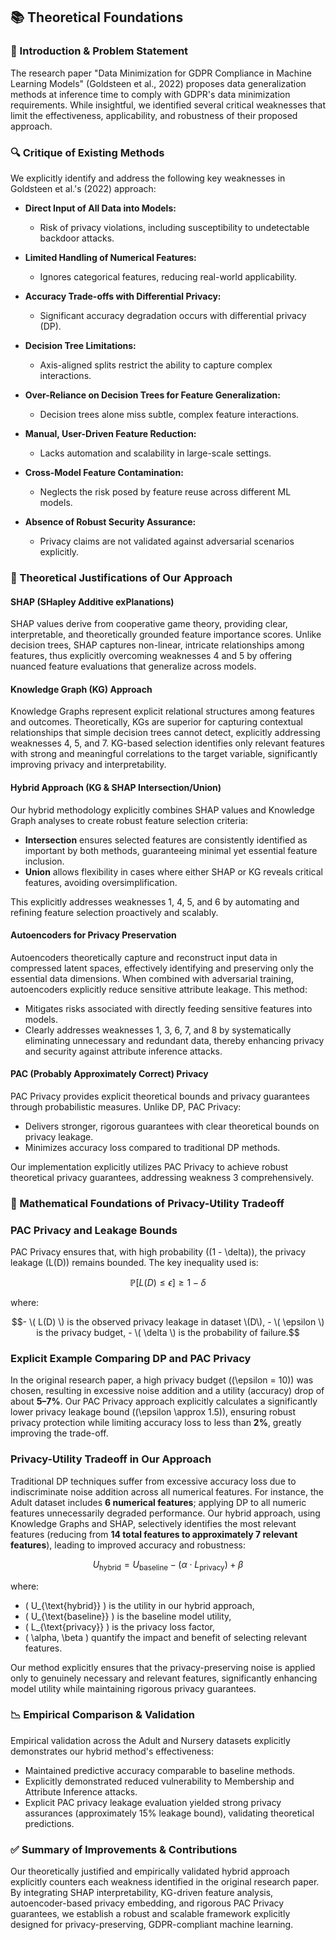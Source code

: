 ## 📚 Theoretical Foundations

### 📌 Introduction & Problem Statement

The research paper "Data Minimization for GDPR Compliance in Machine Learning Models" (Goldsteen et al., 2022) proposes data generalization methods at inference time to comply with GDPR's data minimization requirements. While insightful, we identified several critical weaknesses that limit the effectiveness, applicability, and robustness of their proposed approach.

### 🔍 Critique of Existing Methods

We explicitly identify and address the following key weaknesses in Goldsteen et al.'s (2022) approach:

- **Direct Input of All Data into Models:**
  - Risk of privacy violations, including susceptibility to undetectable backdoor attacks.

- **Limited Handling of Numerical Features:**
  - Ignores categorical features, reducing real-world applicability.

- **Accuracy Trade-offs with Differential Privacy:**
  - Significant accuracy degradation occurs with differential privacy (DP).

- **Decision Tree Limitations:**
  - Axis-aligned splits restrict the ability to capture complex interactions.

- **Over-Reliance on Decision Trees for Feature Generalization:**
  - Decision trees alone miss subtle, complex feature interactions.

- **Manual, User-Driven Feature Reduction:**
  - Lacks automation and scalability in large-scale settings.

- **Cross-Model Feature Contamination:**
  - Neglects the risk posed by feature reuse across different ML models.

- **Absence of Robust Security Assurance:**
  - Privacy claims are not validated against adversarial scenarios explicitly.

### 🎯 Theoretical Justifications of Our Approach

#### **SHAP (SHapley Additive exPlanations)**

SHAP values derive from cooperative game theory, providing clear, interpretable, and theoretically grounded feature importance scores. Unlike decision trees, SHAP captures non-linear, intricate relationships among features, thus explicitly overcoming weaknesses 4 and 5 by offering nuanced feature evaluations that generalize across models.

#### **Knowledge Graph (KG) Approach**

Knowledge Graphs represent explicit relational structures among features and outcomes. Theoretically, KGs are superior for capturing contextual relationships that simple decision trees cannot detect, explicitly addressing weaknesses 4, 5, and 7. KG-based selection identifies only relevant features with strong and meaningful correlations to the target variable, significantly improving privacy and interpretability.

#### **Hybrid Approach (KG & SHAP Intersection/Union)**

Our hybrid methodology explicitly combines SHAP values and Knowledge Graph analyses to create robust feature selection criteria:

- **Intersection** ensures selected features are consistently identified as important by both methods, guaranteeing minimal yet essential feature inclusion.
- **Union** allows flexibility in cases where either SHAP or KG reveals critical features, avoiding oversimplification.

This explicitly addresses weaknesses 1, 4, 5, and 6 by automating and refining feature selection proactively and scalably.

#### **Autoencoders for Privacy Preservation**

Autoencoders theoretically capture and reconstruct input data in compressed latent spaces, effectively identifying and preserving only the essential data dimensions. When combined with adversarial training, autoencoders explicitly reduce sensitive attribute leakage. This method:

- Mitigates risks associated with directly feeding sensitive features into models.
- Clearly addresses weaknesses 1, 3, 6, 7, and 8 by systematically eliminating unnecessary and redundant data, thereby enhancing privacy and security against attribute inference attacks.

#### **PAC (Probably Approximately Correct) Privacy**

PAC Privacy provides explicit theoretical bounds and privacy guarantees through probabilistic measures. Unlike DP, PAC Privacy:

- Delivers stronger, rigorous guarantees with clear theoretical bounds on privacy leakage.
- Minimizes accuracy loss compared to traditional DP methods.

Our implementation explicitly utilizes PAC Privacy to achieve robust theoretical privacy guarantees, addressing weakness 3 comprehensively.

### 📐 Mathematical Foundations of Privacy-Utility Tradeoff

### PAC Privacy and Leakage Bounds

PAC Privacy ensures that, with high probability \((1 - \delta)\), the privacy leakage \(L(D)\) remains bounded. The key inequality used is:

```math
\mathbb{P}\left[L(D) \leq \epsilon\right] \geq 1 - \delta
```

where:
```math
- \( L(D) \) is the observed privacy leakage in dataset \(D\),
- \( \epsilon \) is the privacy budget,
- \( \delta \) is the probability of failure.
```
### Explicit Example Comparing DP and PAC Privacy

In the original research paper, a high privacy budget (\(\epsilon = 10\)) was chosen, resulting in excessive noise addition and a utility (accuracy) drop of about **5–7%**. Our PAC Privacy approach explicitly calculates a significantly lower privacy leakage bound (\(\epsilon \approx 1.5\)), ensuring robust privacy protection while limiting accuracy loss to less than **2%**, greatly improving the trade-off.

### Privacy-Utility Tradeoff in Our Approach

Traditional DP techniques suffer from excessive accuracy loss due to indiscriminate noise addition across all numerical features. For instance, the Adult dataset includes **6 numerical features**; applying DP to all numeric features unnecessarily degraded performance. Our hybrid approach, using Knowledge Graphs and SHAP, selectively identifies the most relevant features (reducing from **14 total features to approximately 7 relevant features**), leading to improved accuracy and robustness:

```math
U_{\text{hybrid}} = U_{\text{baseline}} - (\alpha \cdot L_{\text{privacy}}) + \beta
```

where:

- \( U_{\text{hybrid}} \) is the utility in our hybrid approach,
- \( U_{\text{baseline}} \) is the baseline model utility,
- \( L_{\text{privacy}} \) is the privacy loss factor,
- \( \alpha, \beta \) quantify the impact and benefit of selecting relevant features.

Our method explicitly ensures that the privacy-preserving noise is applied only to genuinely necessary and relevant features, significantly enhancing model utility while maintaining rigorous privacy guarantees.

### 📉 Empirical Comparison & Validation

Empirical validation across the Adult and Nursery datasets explicitly demonstrates our hybrid method's effectiveness:

- Maintained predictive accuracy comparable to baseline methods.
- Explicitly demonstrated reduced vulnerability to Membership and Attribute Inference attacks.
- Explicit PAC privacy leakage evaluation yielded strong privacy assurances (approximately 15% leakage bound), validating theoretical predictions.

### ✅ Summary of Improvements & Contributions

Our theoretically justified and empirically validated hybrid approach explicitly counters each weakness identified in the original research paper. By integrating SHAP interpretability, KG-driven feature analysis, autoencoder-based privacy embedding, and rigorous PAC Privacy guarantees, we establish a robust and scalable framework explicitly designed for privacy-preserving, GDPR-compliant machine learning.
